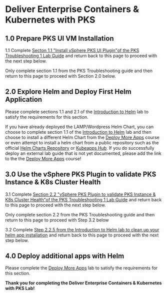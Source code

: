 # Deliver Enterprise Containers & Kubernetes with PKS

## 1.0 Prepare PKS UI VM Installation

1.1 Complete [Secton 1.1 "Install vSphere PKS UI Plugin"of the PKS Troubleshooting 1 Lab Guide](https://github.com/CNA-Tech/PKS-Ninja/tree/master/LabGuides/PksTroubleshooting-PT8251#11-install-vsphere-pks-plugin) and return back to this page to proceed with the next step below.

Only complete section 1.1 from the PKS Troubleshooting guide and then return to this page to proceed with Section 2.0 below.

## 2.0 Explore Helm and Deploy First Helm Application

Please complete sections 1.1 and 2.1 of the [Introduction to Helm](https://github.com/CNA-Tech/PKS-Ninja/tree/master/LabGuides/IntroToHelm-HE4490) lab to satisfy the requirements for this section.

If you have already deployed the LAMP/Wordpress Helm Chart, you can choose to complete section 1.1 of the [Introduction to Helm](https://github.com/CNA-Tech/PKS-Ninja/tree/master/LabGuides/IntroToHelm-HE4490) lab and then choose to install a different Helm Chart from the [Deploy More Apps](https://github.com/CNA-Tech/PKS-Ninja/tree/master/Courses/DeployMoreApps-DA6020) course or even attempt to install a helm chart from a public repository such as the official [Helm Charts Repository](https://github.com/helm/charts) or [Kubeapps Hub](https://hub.kubeapps.com/). If you do successfully deploy an external lab guide that is not yet documented, please add the link to the the [Deploy More Apps](https://github.com/CNA-Tech/PKS-Ninja/tree/master/Courses/DeployMoreApps-DA6020) course!

## 3.0 Use the vSphere PKS Plugin to validate PKS Instance & K8s Cluster Health

3.1 Complete [Section 2.2 "vSphere PKS Plugin to validate PKS Instance & K8s Cluster Health"of the PKS Troubleshooting 1 Lab Guide](https://github.com/CNA-Tech/PKS-Ninja/tree/master/LabGuides/PksTroubleshooting-PT8251#11-install-vsphere-pks-plugin) and return back to this page to proceed with the next step below.

Only complete section 2.2 from the PKS Troubleshooting guide and then return to this page to proceed with Step 3.2 below

3.2 Complete [Step 2.2.5 from the Introduction to Helm lab to clean up your helm app installation](https://github.com/CNA-Tech/PKS-Ninja/tree/master/LabGuides/IntroToHelm-HE4490#22-explore-helm-commands-and-application-management-features) and return back to this page to proceed with the next step below.

## 4.0 Deploy additional apps with Helm

Please complete the [Deploy More Apps](https://github.com/afewell/PKS-Ninja/tree/master/Courses/DeployMoreApps-DA6020) lab to satisfy the requirements for this section.

**Thank you for completing the Deliver Enterprise Containers & Kubernetes with PKS Lab!**
